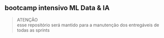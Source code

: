 ## bootcamp intensivo ML Data & IA

   > ATENÇÃO  
   > esse repositório será mantido para a manutenção dos entregáveis de todas as sprints